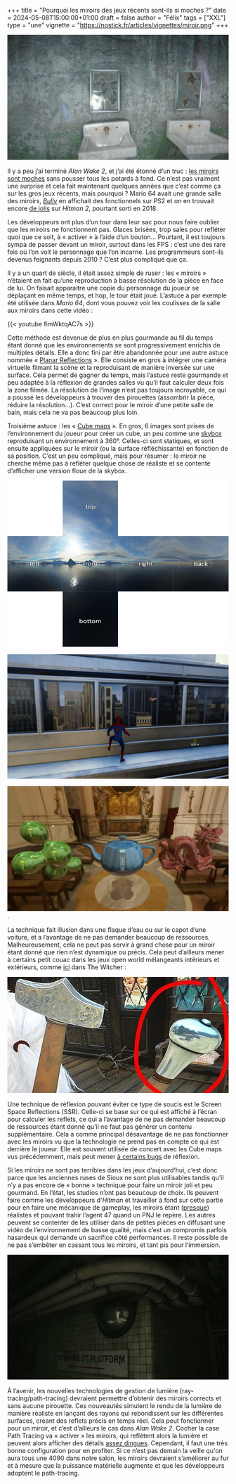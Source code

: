 
+++
title = "Pourquoi les miroirs des jeux récents sont-ils si moches ?"
date = 2024-05-08T15:00:00+01:00
draft = false
author = "Félix"
tags = ["XXL"]
type = "une"
vignette = "https://nostick.fr/articles/vignettes/miroir.png"
+++ 

![Capture d’écran d’un miroir de Fallout 4](fallout4.jpeg "Le mod « Slightly Improved Mirrors » promet améliorer les miroirs de Fallout 4. Ce n’est pas encore ça")

Il y a peu j’ai terminé *Alan Wake 2*, et j’ai été étonné d’un truc : [les miroirs sont moches](https://www.youtube.com/watch?v=g6PYokvYpGw) sans pousser tous les potards à fond. Ce n’est pas vraiment une surprise et cela fait maintenant quelques années que c’est comme ça sur les gros jeux récents, mais pourquoi ? Mario 64 avait une grande salle des miroirs, *[Bully](https://www.youtube.com/watch?v=ldi6N4c6RNU)* en affichait des fonctionnels sur PS2 et on en trouvait encore [de jolis](https://www.youtube.com/watch?v=ldi6N4c6RNU) sur *Hitman 2*, pourtant sorti en 2018. 

Les développeurs ont plus d’un tour dans leur sac pour nous faire oublier que les miroirs ne fonctionnent pas. Glaces brisées, trop sales pour refléter quoi que ce soit, à « activer » à l’aide d’un bouton… Pourtant, il est toujours sympa de passer devant un miroir, surtout dans les FPS : c’est une des rare fois où l’on voit le personnage que l’on incarne. Les programmeurs sont-ils devenus feignants depuis 2010 ? C’est plus compliqué que ça.

Il y a un quart de siècle, il était assez simple de ruser : les « miroirs » n’étaient en fait qu’une reproduction à basse résolution de la pièce en face de lui. On faisait apparaitre une copie du personnage du joueur se déplaçant en même temps, et hop, le tour était joué. L’astuce a par exemple été utilisée dans *Mario 64*, dont vous pouvez voir les coulisses de la salle aux miroirs dans cette vidéo :

{{< youtube fimWktqAC7s >}} 

Cette méthode est devenue de plus en plus gourmande au fil du temps étant donné que les environnements se sont progressivement enrichis de multiples détails. Elle a donc fini par être abandonnée pour une autre astuce nommée « [Planar Reflections](https://docs.unrealengine.com/4.27/en-US/BuildingWorlds/LightingAndShadows/PlanarReflections/) ». Elle consiste en gros à intégrer une caméra virtuelle filmant la scène et la reproduisant de manière inversée sur une surface. Cela permet de gagner du temps, mais l’astuce reste gourmande et peu adaptée à la réflexion de grandes salles vu qu’il faut calculer deux fois la zone filmée. La résolution de l’image n’est pas toujours incroyable, ce qui a poussé les développeurs à trouver des pirouettes (assombrir la pièce, réduire la résolution…). C’est correct pour le miroir d’une petite salle de bain, mais cela ne va pas beaucoup plus loin.

Troisième astuce : les « [Cube maps](https://www.youtube.com/watch?v=xutvBtrG23A) ». En gros, 6 images sont prises de l’environnement du joueur pour créer un cube, un peu comme une [skybox](https://fr.wikipedia.org/wiki/Skybox_(jeu_vidéo)) reproduisant un environnement à 360°. Celles-ci sont statiques, et sont ensuite appliquées sur le miroir (ou la surface réfléchissante) en fonction de sa position. C’est un peu compliqué, mais pour résumer : le miroir ne cherche même pas à refléter quelque chose de réaliste et se contente d’afficher une version floue de la skybox.

![Une Skybox.](cubemaps_skybox.png "En gros on fait des photos de l’horizon à 360°…")

![Capture d’écran du jeu Spider-Man pour PS4](spidey.png "…que l’on projette sur les surfaces réfléchissantes, comme ici dans Spider-Man sur PS4. Les bâtiments dans le reflet ne sont pas exactement en face du joueur, il s’agit d’une simple image. En zoomant, on peut voir que Spidey n’apparait pas dans le reflet.")

![Capture d’un jeu montrant un pot et des reflets imprécis.](pot.png "L’illusion fonctionne bien sur les objets étant donné qu’on ne colle pas son nez sur le reflet. Image : ThinMatrix").

La technique fait illusion dans une flaque d’eau ou sur le capot d’une voiture, et a l’avantage de ne pas demander beaucoup de ressources. Malheureusement, cela ne peut pas servir à grand chose pour un miroir étant donné que rien n’est dynamique ou précis. Cela peut d’ailleurs mener à certains petit couac dans les jeux open world mélangeants intérieurs et extérieurs, comme [ici](https://www.reddit.com/r/gaming/comments/38yfq8/nice_attention_to_detai_wait_a_minute_im_not_even/) dans The Witcher :

![De mauvais reflets sur The Witcher.](witcher.jpeg "Un reflet de montagne en intérieur. Image : fiero444.") 

Une technique de réflexion pouvant éviter ce type de soucis est le Screen Space Reflections (SSR). Celle-ci se base sur ce qui est affiché à l’écran pour calculer les reflets, ce qui a l’avantage de ne pas demander beaucoup de ressources étant donné qu’il ne faut pas générer un contenu supplémentaire. Cela a comme principal désavantage de ne pas fonctionner avec les miroirs vu que la technologie ne prend pas en compte ce qui est derrière le joueur. Elle est souvent utilisée de concert avec les Cube maps vus précédemment, mais peut mener [à certains bugs](https://www.youtube.com/watch?v=w839gFiJjn4) de réflexion.

Si les miroirs ne sont pas terribles dans les jeux d’aujourd’hui, c’est donc parce que les anciennes ruses de Sioux ne sont plus utilisables tandis qu’il n’y a pas encore de « bonne » technique pour faire un miroir joli et peu gourmand. En l’état, les studios n’ont pas beaucoup de choix. Ils peuvent faire comme les développeurs d'*Hitman* et travailler à fond sur cette partie pour en faire une mécanique de gameplay, les miroirs étant ([presque](https://www.youtube.com/watch?v=B4gjiHrk2CY&t=517s)) réalistes et pouvant trahir l’agent 47 quand un PNJ le repère. Les autres peuvent se contenter de les utiliser dans de petites pièces en diffusant une vidéo de l’environnement de basse qualité, mais c’est un compromis parfois hasardeux qui demande un sacrifice côté performances. Il reste possible de ne pas s’embêter en cassant tous les miroirs, et tant pis pour l’immersion.


![De beaux reflets sur Alan Wake 2.](alanwakey.jpg "Un reflet dans Alan Wake 2 avec le path-tracing activé. Notez le niveau de détails dans un miroir planqué en hauteur, comme le faisceau de la lampe du héros.") 


À l’avenir, les nouvelles technologies de gestion de lumière (ray-tracing/path-tracing) devraient permettre d’obtenir des miroirs corrects et sans aucune pirouette. Ces nouveautés simulent le rendu de la lumière de manière réaliste en lançant des rayons qui rebondissent sur les différentes surfaces, créant des reflets précis en temps réel. Cela peut fonctionner pour un miroir, et c’est d’ailleurs le cas dans *Alan Wake 2*. Cocher la case Path Tracing va « activer » les miroirs, qui reflètent alors la lumière et peuvent alors afficher des détails [assez dingues](https://youtu.be/tXfwvohROPA?si=WimZNQVC1aU2C3XY&t=554). Cependant, il faut une très bonne configuration pour en profiter. Si ce n’est pas demain la veille qu'on aura tous une 4090 dans notre salon, les miroirs devraient s’améliorer au fur et à mesure que la puissance matérielle augmente et que les développeurs adoptent le path-tracing.